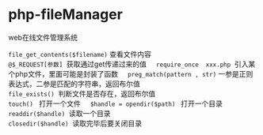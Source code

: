 # php-fileManager
web在线文件管理系统

```file_get_contents($filename)``` 查看文件内容   
```@$_REQUEST[参数]```  获取通过get传递过来的值     
```require_once  xxx.php```  引入某个php文件，里面可能是封装了函数    
```preg_match(pattern , str)``` 一参是正则表达式，二参是匹配的字符串，返回布尔值    
```file_exists()```  判断文件是否存在，返回布尔值    
```touch()```   打开一个文件    
```$handle = opendir($path) ```  打开一个目录   
```readdir($handle)```  读取一个目录   
```closedir($handle)```  读取完毕后要关闭目录
